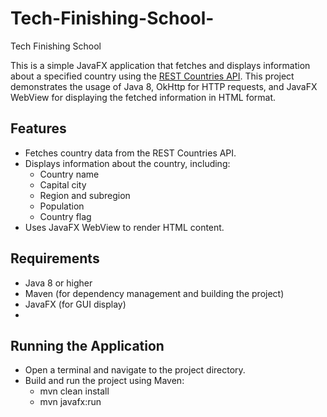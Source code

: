 # Tech-Finishing-School-
Tech Finishing School 

This is a simple JavaFX application that fetches and displays information about a specified country using the [REST Countries API](https://restcountries.com/). This project demonstrates the usage of Java 8, OkHttp for HTTP requests, and JavaFX WebView for displaying the fetched information in HTML format.

## Features

- Fetches country data from the REST Countries API.
- Displays information about the country, including:
  - Country name
  - Capital city
  - Region and subregion
  - Population
  - Country flag
- Uses JavaFX WebView to render HTML content.

## Requirements

- Java 8 or higher
- Maven (for dependency management and building the project)
- JavaFX (for GUI display)
- 
## Running the Application
 - Open a terminal and navigate to the project directory.
- Build and run the project using Maven:
    - mvn clean install
    - mvn javafx:run
